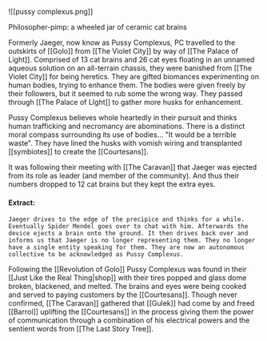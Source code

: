 ![[pussy complexus.png]]

Philosopher-pimp: a wheeled jar of ceramic cat brains

Formerly Jaeger, now know as Pussy Complexus, PC travelled to the outskirts of [[Golo]] from [[The Violet City]] by way of [[The Palace of Light]]. Comprised of 13 cat brains and 26 cat eyes floating in an unnamed aqueous solution on an all-terrain chassis, they were banished from [[The Violet City]] for being heretics. They are gifted biomances experimenting on human bodies, trying to enhance them. The bodies were given freely by their followers, but it seemed to rub some the wrong way. They passed through [[The Palace of LIght]] to gather more husks for enhancement.

Pussy Complexus believes whole heartedly in their pursuit and thinks human trafficking and necromancy are abominations. There is a distinct moral compass surrounding its use of bodies... "It would be a terrible waste". They have lined the husks with vomish wiring and transplanted [[symbiotes]] to create the [[Courtesans]].

It was following their meeting with [[The Caravan]] that Jaeger was ejected from its role as leader (and member of the community). And thus their numbers dropped to 12 cat brains but they kept the extra eyes.

#### Extract:
`Jaeger drives to the edge of the precipice and thinks for a while. Eventually Spider Mendel goes over to chat with him. Afterwards the device ejects a brain onto the ground. It then drives back over and informs us that Jaeger is no longer representing them. They no longer have a single entity speaking for them. They are now an autonomous collective to be acknowledged as Pussy Complexus.`

Following the [[Revolution of Golo]] Pussy Complexus was found in their [[Just Like the Real Thing|shop]] with their tires popped and glass dome broken, blackened, and melted. The brains and eyes were being cooked and served to paying customers by the [[Courtesans]]. Though never confirmed, [[The Caravan]] gathered that [[Gulek]] had come by and freed [[Barrol]] uplifting the [[Courtesans]] in the process giving them the power of communication through a combination of his electrical powers and the sentient words from [[The Last Story Tree]].
